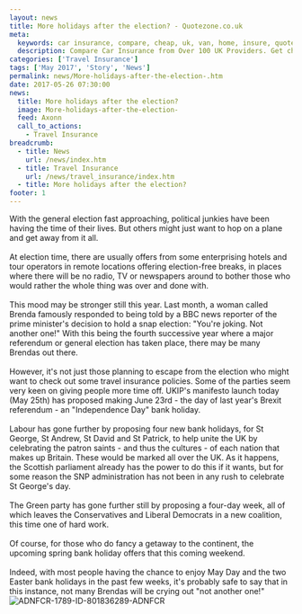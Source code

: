 ```yaml
---
layout: news
title: More holidays after the election? - Quotezone.co.uk
meta:
  keywords: car insurance, compare, cheap, uk, van, home, insure, quotes, online, comparison, bike, loans, life
  description: Compare Car Insurance from Over 100 UK Providers. Get cheap quotes online now using our fast, free, secure comparison site
categories: ['Travel Insurance']
tags: ['May 2017', 'Story', 'News']
permalink: news/More-holidays-after-the-election-.htm
date: 2017-05-26 07:30:00
news:
  title: More holidays after the election?
  image: More-holidays-after-the-election-
  feed: Axonn
  call_to_actions:
    - Travel Insurance
breadcrumb:
  - title: News
    url: /news/index.htm
  - title: Travel Insurance
    url: /news/travel_insurance/index.htm
  - title: More holidays after the election?
footer: 1
---
```


With the general election fast approaching, political junkies have been having the time of their lives. But others might just want to hop on a plane and get away from it all.<br /> &nbsp;<br /> At election time, there are usually offers from some enterprising hotels and tour operators in remote locations offering election-free breaks, in places where there will be no radio, TV or newspapers around to bother those who would rather the whole thing was over and done with.<br /> &nbsp;<br /> This mood may be stronger still this year. Last month, a woman called Brenda famously responded to being told by a BBC news reporter of the prime minister&#39;s decision to hold a snap election: &quot;You&#39;re joking. Not another one!&quot; With this being the fourth successive year where a major referendum or general election has taken place, there may be many Brendas out there.<br /> &nbsp;<br /> However, it&#39;s not just those planning to escape from the election who might want to check out some travel insurance policies. Some of the parties seem very keen on giving people more time off. UKIP&#39;s manifesto launch today (May 25th) has proposed making June 23rd - the day of last year&#39;s Brexit referendum - an &quot;Independence Day&quot; bank holiday.<br /> &nbsp;<br /> Labour has gone further by proposing four new bank holidays, for St George, St Andrew, St David and St Patrick, to help unite the UK by celebrating the patron saints - and thus the cultures - of each nation that makes up Britain. These would be marked all over the UK. As it happens, the Scottish parliament already has the power to do this if it wants, but for some reason the SNP administration has not been in any rush to celebrate St George&#39;s day.<br /> &nbsp;<br /> The Green party has gone further still by proposing a four-day week, all of which leaves the Conservatives and Liberal Democrats in a new coalition, this time one of hard work.<br /> &nbsp;<br /> Of course, for those who do fancy a getaway to the continent, the upcoming spring bank holiday offers that this coming weekend.<br /> &nbsp;<br /> Indeed, with most people having the chance to enjoy May Day and the two Easter bank holidays in the past few weeks, it&#39;s probably safe to say that in this instance, not many Brendas will be crying out &quot;not another one!&quot;<img alt="ADNFCR-1789-ID-801836289-ADNFCR" src="http://feeds.directnews.co.uk/feedtrack/justcopyright.gif?feedid=1789&itemid=801836289" />
